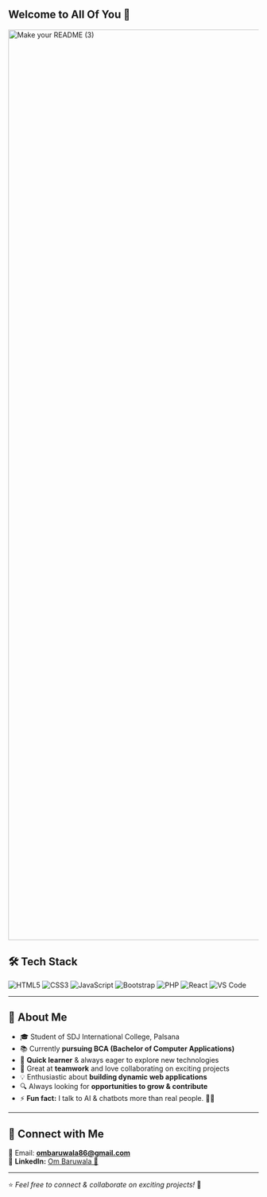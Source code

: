 ## Welcome to All Of You 🙏

<img width="1834" alt="Make your README (3)" src="https://github.com/user-attachments/assets/904eb218-7abf-4c3b-acaf-4ebb813ab4b7" />

## 🛠 Tech Stack

![HTML5](https://img.shields.io/badge/HTML5-E34F26?style=for-the-badge&logo=html5&logoColor=white)
![CSS3](https://img.shields.io/badge/CSS3-1572B6?style=for-the-badge&logo=css3&logoColor=white)
![JavaScript](https://img.shields.io/badge/JavaScript-F7DF1E?style=for-the-badge&logo=javascript&logoColor=black)
![Bootstrap](https://img.shields.io/badge/Bootstrap-7952B3?style=for-the-badge&logo=bootstrap&logoColor=white)
![PHP](https://img.shields.io/badge/PHP-777BB4?style=for-the-badge&logo=php&logoColor=white)
![React](https://img.shields.io/badge/React-61DAFB?style=for-the-badge&logo=react&logoColor=black)
![VS Code](https://img.shields.io/badge/VSCode-007ACC?style=for-the-badge&logo=visual-studio-code&logoColor=white)

---

## 📖 About Me

- 🎓 Student of SDJ International College, Palsana
- 📚 Currently **pursuing BCA (Bachelor of Computer Applications)**
- 🚀 **Quick learner** & always eager to explore new technologies
- 🤝 Great at **teamwork** and love collaborating on exciting projects
- 💡 Enthusiastic about **building dynamic web applications**
- 🔍 Always looking for **opportunities to grow & contribute**
- ⚡ **Fun fact:** I talk to AI & chatbots more than real people. 🤖💬

---

## 🔗 Connect with Me

📩 Email: **ombaruwala86@gmail.com**  
💼 **LinkedIn:** [Om Baruwala 💙](https://www.linkedin.com/in/om-baruwala-653a52282?utm_source=share&utm_campaign=share_via&utm_content=profile&utm_medium=android_app)

---

⭐️ _Feel free to connect & collaborate on exciting projects!_ 🚀
